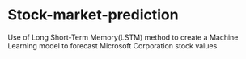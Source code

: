 # Stock-market-prediction
Use of Long Short-Term Memory(LSTM) method to create a Machine Learning model to forecast Microsoft Corporation stock values
